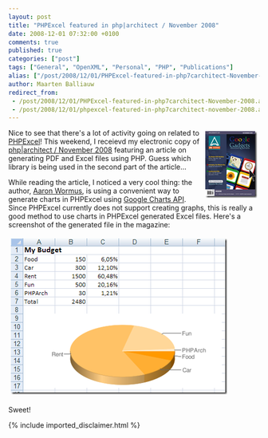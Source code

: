 ```yaml
---
layout: post
title: "PHPExcel featured in php|architect / November 2008"
date: 2008-12-01 07:32:00 +0100
comments: true
published: true
categories: ["post"]
tags: ["General", "OpenXML", "Personal", "PHP", "Publications"]
alias: ["/post/2008/12/01/PHPExcel-featured-in-php7carchitect-November-2008.aspx", "/post/2008/12/01/phpexcel-featured-in-php7carchitect-november-2008.aspx"]
author: Maarten Balliauw
redirect_from:
 - /post/2008/12/01/PHPExcel-featured-in-php7carchitect-November-2008.aspx
 - /post/2008/12/01/phpexcel-featured-in-php7carchitect-november-2008.aspx
---
```

<p>
<img style="margin: 5px; border: 0px" src="/images/WindowsLiveWriter/PHPExcelfeaturedinphparchitectNovember20_7DB5/image_3.png" border="0" alt="Cover of php|architect / November 2008" width="104" height="134" align="right" /> Nice to see that there&#39;s a lot of activity going on related to <a href="http://www.phpexcel.net" target="_blank">PHPExcel</a>! This weekend, I receievd my electronic copy of <a href="http://www.phparch.com/c/magazine/issue/86" target="_blank">php|architect / November 2008</a> featuring an article on generating PDF and Excel files using PHP. Guess which library is being used in the second part of the article...
</p>
<p>
While reading the article, I noticed a very cool thing: the author, <a href="http://www.wormus.com/aaron/" target="_blank">Aaron Wormus</a>, is using a convenient way to generate charts in PHPExcel using <a href="http://code.google.com/apis/chart/" target="_blank">Google Charts API</a>. Since PHPExcel currently does not support creating graphs, this is really a good method to use charts in PHPExcel generated Excel files. Here&#39;s a screenshot of the generated file in the magazine:
</p>
<p>
<img style="margin: 5px; border: 0px" src="/images/WindowsLiveWriter/PHPExcelfeaturedinphparchitectNovember20_7DB5/image_6.png" border="0" alt="image" width="434" height="313" />&nbsp;
</p>
<p>
Sweet!
</p>


{% include imported_disclaimer.html %}

